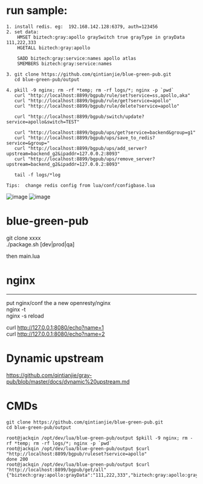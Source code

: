 
# run sample:
```
1. install redis. eg:  192.168.142.128:6379, auth=123456
2. set data:
    HMSET biztech:gray:apollo graySwitch true grayType in grayData 111,222,333
    HGETALL biztech:gray:apollo
    
    SADD biztech:gray:service:names apollo atlas
    SMEMBERS biztech:gray:service:names
    
3. git clone https://github.com/qintianjie/blue-green-pub.git
   cd blue-green-pub/output
   
4. pkill -9 nginx; rm -rf *temp; rm -rf logs/*; nginx -p `pwd`
   curl "http://localhost:8899/bgpub/rule/set?service=ss,apollo,aka"
   curl "http://localhost:8899/bgpub/rule/get?service=apollo"
   curl "http://localhost:8899/bgpub/rule/delete?service=apollo"
   
   curl "http://localhost:8899/bgpub/switch/update?service=apollo&switch=TEST"
   
   curl "http://localhost:8899/bgpub/ups/get?service=backend&group=g1"
   curl "http://localhost:8899/bgpub/ups/save_to_redis?service=&group="
   curl "http://localhost:8899/bgpub/ups/add_server?upstream=backend_g2&ipaddr=127.0.0.2:8093"
   curl "http://localhost:8899/bgpub/ups/remove_server?upstream=backend_g2&ipaddr=127.0.0.2:8093"
   
   tail -f logs/*log
   
Tips:  change redis config from lua/conf/configbase.lua
```
![image](https://github.com/qintianjie/blue-green-pub/blob/master/docs/pics/blue_green_action.png)
![image](https://github.com/qintianjie/blue-green-pub/blob/master/docs/pics/blue_green_action_get_ups.png)

# blue-green-pub

git clone xxxx   
./package.sh [dev|prod|qa]  
  
then main.lua   

# nginx		
---		
put nginx/conf  the a new openresty/nginx	
nginx -t   
nginx -s reload  

curl http://127.0.0.1:8080/echo?name=1  
curl http://127.0.0.1:8080/echo?name=2  


# Dynamic upstream  
https://github.com/qintianjie/gray-pub/blob/master/docs/dynamic%20upstream.md 

# CMDs
```
git clone https://github.com/qintianjie/blue-green-pub.git
cd blue-green-pub/output

root@jackqin /opt/dev/lua/blue-green-pub/output $pkill -9 nginx; rm -rf *temp; rm -rf logs/*; nginx -p `pwd`
root@jackqin /opt/dev/lua/blue-green-pub/output $curl "http://localhost:8899/bgpub/ruleset?service=apollo"
done 200
root@jackqin /opt/dev/lua/blue-green-pub/output $curl "http://localhost:8899/bgpub/get/all"
{"biztech:gray:apollo:grayData":"111,222,333","biztech:gray:apollo:graySwitch":"true","biztech:gray:apollo:grayType":"in"}

```
